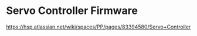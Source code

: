 # Servo Controller Firmware
https://hsp.atlassian.net/wiki/spaces/PP/pages/83394580/Servo+Controller
